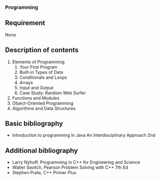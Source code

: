### Programming

## Requirement

None

## Description of contents

1. Elements of Programming
	1. Your First Program
	2. Built-in Types of Data
	3. Conditionals and Loops
	4. Arrays
	5. Input and Output
	6. Case Study: Random Web Surfer
2. Functions and Modules
3. Object-Oriented Programming
4. Algorithms and Data Structures

## Basic bibliography

- Introduction to programming in Java An Interdisciplinary Approach 2nd

## Additional bibliography

- Larry Nyhoff, Programming in C++ for Engineering and Science
- Walter Savitch, Pearson Problem Solving with C++ 7th Ed
- Stephen Prata, C++ Primer Plus